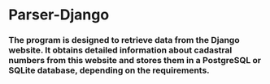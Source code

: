 # Parser-Django
### The program is designed to retrieve data from the Django website. It obtains detailed information about cadastral numbers from this website and stores them in a PostgreSQL or SQLite database, depending on the requirements.
